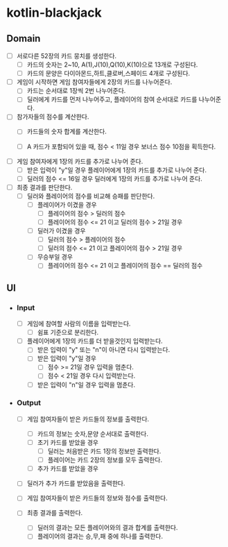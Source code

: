 # kotlin-blackjack

## Domain

- [ ] 서로다른 52장의 카드 뭉치를 생성한다.
    - [ ] 카드의 숫자는 2~10, A(1),J(10),Q(10),K(10)으로 13개로 구성된다.
    - [ ] 카드의 문양은 다이아몬드,하트,클로버,스페이드 4개로 구성된다.

- [ ] 게임이 시작하면 게임 참여자들에게 2장의 카드를 나누어준다.
    - [ ] 카드는 순서대로 1장씩 2번 나누어준다.
    - [ ] 딜러에게 카드를 먼저 나누어주고, 플레이어의 참여 순서대로 카드를 나누어준다.

- [ ] 참가자들의 점수를 계산한다.
    - [ ] 카드들의 숫자 합계를 계산한다.
    - [ ] A 카드가 포함되어 있을 때, 점수 < 11일 경우 보너스 점수 10점을 획득한다.


- [ ] 게임 참여자에게 1장의 카드를 추가로 나누어 준다.
    - [ ] 받은 입력이 "y"일 경우 플레이어에게 1장의 카드를 추가로 나누어 준다.
    - [ ] 딜러의 점수 <= 16일 경우 딜러에게 1장의 카드를 추가로 나누어 준다.

- [ ] 최종 결과를 판단한다.
    - [ ] 딜러와 플레이어의 점수를 비교해 승패를 판단한다.
        - [ ] 플레이어가 이겼을 경우
            - [ ] 플레이어의 점수 > 딜러의 점수
            - [ ] 플레이어의 점수 <= 21 이고 딜러의 점수 > 21일 경우
        - [ ] 딜러가 이겼을 경우
            - [ ] 딜러의 점수 > 플레이어의 점수
            - [ ] 딜러의 점수 <= 21 이고 플레이어의 점수 > 21일 경우
        - [ ] 무승부일 경우
            - [ ] 플레이어의 점수 <= 21 이고 플레이어의 점수 == 딜러의 점수

## UI

- ### Input
    - [ ] 게임에 참여할 사람의 이름을 입력받는다.
        - [ ] 쉼표 기준으로 분리한다.

    - [ ] 플레이어에게 1장의 카드를 더 받을것인지 입력받는다.
        - [ ] 받은 입력이 "y" 또는 "n"이 아니면 다시 입력받는다.
        - [ ] 받은 입력이 "y"일 경우
            - [ ] 점수 >= 21일 경우 입력을 멈춘다.
            - [ ] 점수 < 21일 경우 다시 입력받는다.
        - [ ] 받은 입력이 "n"일 경우 입력을 멈춘다.

- ### Output
    - [ ] 게임 참여자들이 받은 카드들의 정보를 출력한다.
        - [ ] 카드의 정보는 숫자,문양 순서대로 출력한다.
        - [ ] 초기 카드를 받았을 경우
            - [ ] 딜러는 처음받은 카드 1장의 정보만 출력한다.
            - [ ] 플레이어는 카드 2장의 정보를 모두 출력한다.
        - [ ] 추가 카드를 받았을 경우

    - [ ] 딜러가 추가 카드를 받았음을 출력한다.

    - [ ] 게임 참여자들이 받은 카드들의 정보와 점수를 출력한다.

    - [ ] 최종 결과를 출력한다.
        - [ ] 딜러의 결과는 모든 플레이어와의 결과 합계를 출력한다.
        - [ ] 플레이어의 결과는 승,무,패 중에 하나를 출력한다.
